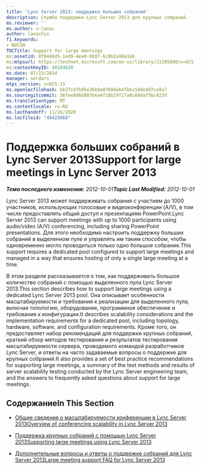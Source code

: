 ```yaml
---
title: 'Lync Server 2013: поддержка больших собраний'
description: Служба поддержки Lync Server 2013 для крупных собраний.
ms.reviewer: ''
ms.author: v-lanac
author: lanachin
f1.keywords:
- NOCSH
TOCTitle: Support for large meetings
ms:assetid: 8f0446d5-1ed9-4ea0-bb97-6c062a98a1eb
ms:mtpsurl: https://technet.microsoft.com/en-us/library/JJ205090(v=OCS.15)
ms:contentKeyID: 48184820
ms.date: 07/23/2014
manager: serdars
mtps_version: v=OCS.15
ms.openlocfilehash: bb37cbfb95e36b9a07604eb4fbbc548e4d7ce9a7
ms.sourcegitcommit: 36fee89bb887bea4f18b19f17a8c69daf5bc423d
ms.translationtype: MT
ms.contentlocale: ru-RU
ms.lasthandoff: 11/26/2020
ms.locfileid: "49423668"
---
```

# <a name="support-for-large-meetings-in-lync-server-2013"></a><span data-ttu-id="e669f-103">Поддержка больших собраний в Lync Server 2013</span><span class="sxs-lookup"><span data-stu-id="e669f-103">Support for large meetings in Lync Server 2013</span></span>

<div data-xmlns="http://www.w3.org/1999/xhtml">

<div class="topic" data-xmlns="http://www.w3.org/1999/xhtml" data-msxsl="urn:schemas-microsoft-com:xslt" data-cs="https://msdn.microsoft.com/">

<div data-asp="https://msdn2.microsoft.com/asp">



</div>

<div id="mainSection">

<div id="mainBody"><span data-ttu-id="e669f-104">

<span> </span></span><span class="sxs-lookup"><span data-stu-id="e669f-104">

<span> </span></span></span>

<span data-ttu-id="e669f-105">_**Тема последнего изменения:** 2012-10-01_</span><span class="sxs-lookup"><span data-stu-id="e669f-105">_**Topic Last Modified:** 2012-10-01_</span></span>

<span data-ttu-id="e669f-106">Lync Server 2013 может поддерживать собрания с участием до 1000 участников, использующих голосовые и видеоконференции (A/V), в том числе предоставлять общий доступ к презентациям PowerPoint.</span><span class="sxs-lookup"><span data-stu-id="e669f-106">Lync Server 2013 can support meetings with up to 1000 participants using audio/video (A/V) conferencing, including sharing PowerPoint presentations.</span></span> <span data-ttu-id="e669f-107">Для этого необходимо настроить поддержку больших собраний в выделенном пуле и управлять им таким способом, чтобы одновременно могло проводиться только одно большое собрание.</span><span class="sxs-lookup"><span data-stu-id="e669f-107">This support requires a dedicated pool configured to support large meetings and managed in a way that ensures hosting of only a single large meeting at a time.</span></span>

<span data-ttu-id="e669f-108">В этом разделе рассказывается о том, как поддерживать большое количество собраний с помощью выделенного пула Lync Server 2013.</span><span class="sxs-lookup"><span data-stu-id="e669f-108">This section describes how to support large meetings using a dedicated Lync Server 2013 pool.</span></span> <span data-ttu-id="e669f-109">Она описывает особенности масштабируемости и требования к реализации для выделенного пула, включая топологию, оборудование, программное обеспечение и требования к конфигурации.</span><span class="sxs-lookup"><span data-stu-id="e669f-109">It describes scalability considerations and the implementation requirements for a dedicated pool, including topology, hardware, software, and configuration requirements.</span></span> <span data-ttu-id="e669f-110">Кроме того, он предоставляет набор рекомендаций для поддержки крупных собраний, краткий обзор методов тестирования и результатов тестирования масштабируемости сервера, проводимого командой разработчиков Lync Server, и ответы на часто задаваемые вопросы о поддержке для крупных собраний.</span><span class="sxs-lookup"><span data-stu-id="e669f-110">It also provides a set of best practice recommendations for supporting large meetings, a summary of the test methods and results of server scalability testing conducted by the Lync Server engineering team, and the answers to frequently asked questions about support for large meetings.</span></span>

<div>

## <a name="in-this-section"></a><span data-ttu-id="e669f-111">Содержание</span><span class="sxs-lookup"><span data-stu-id="e669f-111">In This Section</span></span>

  - [<span data-ttu-id="e669f-112">Общие сведения о масштабируемости конференции в Lync Server 2013</span><span class="sxs-lookup"><span data-stu-id="e669f-112">Overview of conferencing scalability in Lync Server 2013</span></span>](lync-server-2013-conferencing-scalability-overview.md)

  - [<span data-ttu-id="e669f-113">Поддержка крупных собраний с помощью Lync Server 2013</span><span class="sxs-lookup"><span data-stu-id="e669f-113">Supporting large meetings using Lync Server 2013</span></span>](lync-server-2013-supporting-large-meetings.md)

  - [<span data-ttu-id="e669f-114">Дополнительные вопросы и ответы о поддержке собраний для Lync Server 2013</span><span class="sxs-lookup"><span data-stu-id="e669f-114">Large meeting support FAQ for Lync Server 2013</span></span>](lync-server-2013-large-meeting-support-faq.md)

<span data-ttu-id="e669f-115"></div>

</div>

<span> </span>

</div>

</div>

</span><span class="sxs-lookup"><span data-stu-id="e669f-115"></div>

</div>

<span> </span>

</div>

</div>

</span></span></div>

